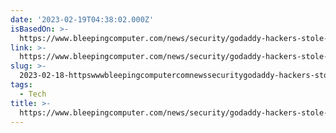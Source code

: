 ```yaml
---
date: '2023-02-19T04:38:02.000Z'
isBasedOn: >-
  https://www.bleepingcomputer.com/news/security/godaddy-hackers-stole-source-code-installed-malware-in-multi-year-breach/
link: >-
  https://www.bleepingcomputer.com/news/security/godaddy-hackers-stole-source-code-installed-malware-in-multi-year-breach/
slug: >-
  2023-02-18-httpswwwbleepingcomputercomnewssecuritygodaddy-hackers-stole-source-code-installed-malware-in-multi-year-breach
tags:
  - Tech
title: >-
  https://www.bleepingcomputer.com/news/security/godaddy-hackers-stole-source-code-installed-malware-in-multi-year-breach/
---
```


